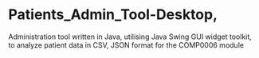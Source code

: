# Patients_Admin_Tool-Desktop, 
Administration tool written in Java, utilising Java Swing GUI widget toolkit, to analyze patient data in CSV, JSON format for the COMP0006 module 
